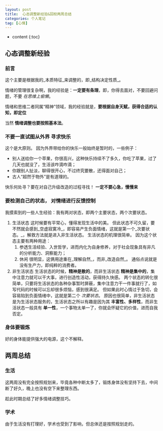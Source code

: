 ```yaml
---
layout: post
title:  心态调整新经验&回校两周总结
categories: 个人笔记
tag: [心情]
---
```



* content
{:toc}

## 心态调整新经验
### 前言
这个主要是根据我的_本质特征_来调整的，即_结构决定性质_。

情绪的管理很复杂啊，我的经验是：__一定要有条理__，即，你得去面对，不要回避问题，不要 _在思维上偷懒_。

情绪和思维二者同属“精神”领域，我的经验就是，__要根据自身天赋，获得合适的认知，即定位__ 

当然 __情绪调整也要按照基本法__。

###  不要一直试图从外界 __寻求快乐__
这个是大原则。
因为外界带给你的快乐一般始终是暂时的，一些例子：
* 别人送给你一个苹果，你很高兴，这种快乐持续不了多久，你吃了苹果，过了几天也就没了，生活该咋滴咋滴；
* 你跟别人扯淡，聊得很开心，不过终究要散，还得面对自己；
* 古人“超然于物外”是有道理的。

快乐何处寻？要在对自己升级改造的过程寻找！
__一定不要心急，慢慢来__

###  要检测自己的状态， __对情绪进行反馈控制__
我摸索到的一些人生经验：我有两对状态，即两个主要状态，两个次要状态。
1. 生活状态 
这时候要有平常心，懂得发现生活中的美。
但此状态不可久留，要不然就会感到_空虚寂寞冷_，即容易产生负面情绪，这就是第一个_次要状态。_，解救方法就是进入非生活状态。
生活状态的机理很简单。
因为这个状态主要有两种用途：
    1. 参透生活经验、入世哲学，进而内化为自身修养，对于社会现象具有非凡的分析能力、洞察能力；
    2. 休闲
很明显，这俩用途重在_理解自然_，而非_改造自然_。
通俗点说就是没有生产力，即纯粹的消费者。
2. 非生活状态
生活状态的时候，__精神是散的__，而非生活状态 __精神是集中的__，集中注意力就可以干大事，进行创造性活动，获得持久快感。
两个状态的转化很简单，只要将生活状态的各种杂事暂时屏蔽，集中注意力干一件事就行了，如写代码的时候可以忘却很多烦恼，感到很满足。
但如果此时心情过于急切，会容易陷到负面情绪中，这就是第二个 _次要状态_。
原因也很简单，非生活状态是为生活状态服务的，生活状态之所以有趣是因为其 __丰富性、多样性__，而非生活状态一般具有 __单一性__，一个事物太单一了，你就会怀疑它的价值，进而自我否定。

### 身体要锻炼
好的身体能提供强大的电源，这个不解释。

## 两周总结
### 生活
这两周没有完全按照规划来，毕竟各种中断太多了，锻炼身体没有坚持下去，中间断了好久，晚上也没有空下来整理东西。

趁此时期总结了好多情绪调整技巧。
    
### 学术
由于生活没有打理好，学术也受到了影响，但总体还是按照规划走的。
